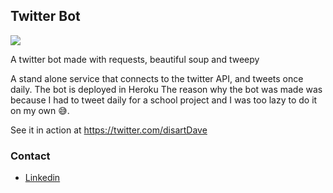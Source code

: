 ## Twitter Bot

![](https://rcicesi.files.wordpress.com/2015/04/twython1.jpg)

A twitter bot made with requests, beautiful soup and tweepy

A stand alone service that connects to the twitter API, and tweets once daily. The bot is deployed in Heroku
The reason why the bot was made was because I had to tweet daily for a school project and I was too lazy to do it on my own 😅. 

See it in action at <https://twitter.com/disartDave>


### Contact 
* [Linkedin](https://www.linkedin.com/in/david-giovani-ovalle-ariza/)
